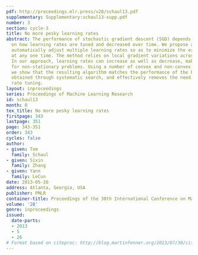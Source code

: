 ```yaml
---
pdf: http://proceedings.mlr.press/v28/schaul13.pdf
supplementary: Supplementary:schaul13-supp.pdf
number: 3
section: cycle-3
title: No more pesky learning rates
abstract: The performance of stochastic gradient descent (SGD) depends critically
  on how learning rates are tuned and decreased over time. We propose a method to
  automatically adjust multiple learning rates so as to minimize the expected error
  at any one time. The method relies on local gradient variations across samples.
  In our approach, learning rates can increase as well as decrease, making it suitable
  for non-stationary problems. Using a number of convex and non-convex learning tasks,
  we show that the resulting algorithm matches the performance of the best settings
  obtained through systematic search, and effectively removes the need for learning
  rate tuning.
layout: inproceedings
series: Proceedings of Machine Learning Research
id: schaul13
month: 0
tex_title: No more pesky learning rates
firstpage: 343
lastpage: 351
page: 343-351
order: 343
cycles: false
author:
- given: Tom
  family: Schaul
- given: Sixin
  family: Zhang
- given: Yann
  family: LeCun
date: 2013-05-26
address: Atlanta, Georgia, USA
publisher: PMLR
container-title: Proceedings of the 30th International Conference on Machine Learning
volume: '28'
genre: inproceedings
issued:
  date-parts:
  - 2013
  - 5
  - 26
# Format based on citeproc: http://blog.martinfenner.org/2013/07/30/citeproc-yaml-for-bibliographies/
---
```

